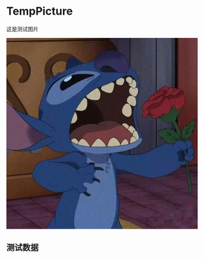 # TempPicture
这是测试图片

![测试图片](https://github.com/Mr-Lei-Xuesong/TempPicture/blob/main/img/1234567.jpg?raw=true)



## 测试数据


